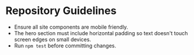 # Repository Guidelines

- Ensure all site components are mobile friendly.
- The hero section must include horizontal padding so text doesn't touch screen edges on small devices.
- Run `npm test` before committing changes.
